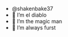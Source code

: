 - @shakenbake37
- 👀 I’m  el diablo
- 🌱 I’m the magic man
- 💞️ I’m always furst

<!---
shakenbake37/shakenbake37 is a ✨ special ✨ repository because its `README.md` (this file) appears on your GitHub profile.
You can click the Preview link to take a look at your changes.
--->
